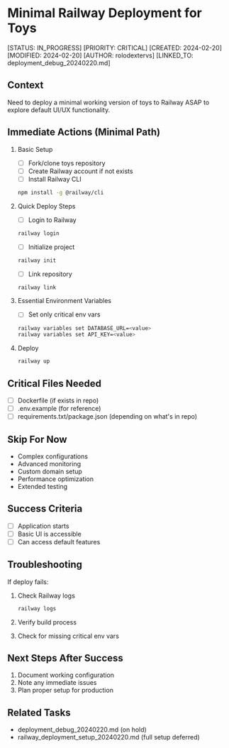 # Minimal Railway Deployment for Toys

[STATUS: IN_PROGRESS]
[PRIORITY: CRITICAL]
[CREATED: 2024-02-20]
[MODIFIED: 2024-02-20]
[AUTHOR: rolodextervs]
[LINKED_TO: deployment_debug_20240220.md]

## Context

Need to deploy a minimal working version of toys to Railway ASAP to explore default UI/UX functionality.

## Immediate Actions (Minimal Path)

1. Basic Setup
   - [ ] Fork/clone toys repository
   - [ ] Create Railway account if not exists
   - [ ] Install Railway CLI

   ```sh
   npm install -g @railway/cli
   ```

2. Quick Deploy Steps
   - [ ] Login to Railway

   ```sh
   railway login
   ```

   - [ ] Initialize project

   ```sh
   railway init
   ```

   - [ ] Link repository

   ```sh
   railway link
   ```

3. Essential Environment Variables
   - [ ] Set only critical env vars

   ```sh
   railway variables set DATABASE_URL=<value>
   railway variables set API_KEY=<value>
   ```

4. Deploy

   ```sh
   railway up
   ```

## Critical Files Needed

- [ ] Dockerfile (if exists in repo)
- [ ] .env.example (for reference)
- [ ] requirements.txt/package.json (depending on what's in repo)

## Skip For Now

- Complex configurations
- Advanced monitoring
- Custom domain setup
- Performance optimization
- Extended testing

## Success Criteria

- [ ] Application starts
- [ ] Basic UI is accessible
- [ ] Can access default features

## Troubleshooting

If deploy fails:

1. Check Railway logs

   ```sh
   railway logs
   ```

2. Verify build process
3. Check for missing critical env vars

## Next Steps After Success

1. Document working configuration
2. Note any immediate issues
3. Plan proper setup for production

## Related Tasks

- deployment_debug_20240220.md (on hold)
- railway_deployment_setup_20240220.md (full setup deferred)
